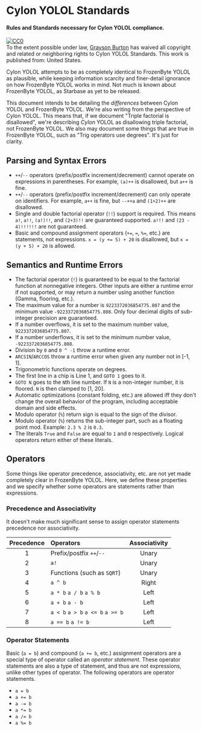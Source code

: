 # Cylon YOLOL Standards
#### Rules and Standards necessary for Cylon YOLOL compliance.

<p xmlns:dct="http://purl.org/dc/terms/" xmlns:vcard="http://www.w3.org/2001/vcard-rdf/3.0#">
  <a rel="license"
     href="http://creativecommons.org/publicdomain/zero/1.0/">
    <img src="http://i.creativecommons.org/p/zero/1.0/88x31.png" style="border-style: none;" alt="CC0" />
  </a>
  <br />
  To the extent possible under law,
  <a rel="dct:publisher"
     href="https://github.com/ocornoc">
    <span property="dct:title">Grayson Burton</span></a>
  has waived all copyright and related or neighboring rights to
  <span property="dct:title">Cylon YOLOL Standards</span>.
This work is published from:
<span property="vcard:Country" datatype="dct:ISO3166"
      content="US" about="https://github.com/ocornoc">
  United States</span>.
</p>

Cylon YOLOL attempts to be as completely identical to FrozenByte YOLOL as plausible, while keeping information scarcity and finer-detail ignorance on how FrozenByte YOLOL works in mind.
Not much is known about FrozenByte YOLOL, as Starbase as yet to be released.

This document intends to be detailing the _differences_ between Cylon YOLOL and FrozenByte YOLOL. We're also writing from the perspective of Cylon YOLOL.
This means that, if we document "Triple factorial is disallowed", we're describing _Cylon_ YOLOL as disallowing triple factorial, not FrozenByte YOLOL.
We also may document some things that are true in FrozenByte YOLOL, such as "Trig operators use degrees". It's just for clarity.

## Parsing and Syntax Errors

 * `++`/`--` operators (prefix/postfix increment/decrement) cannot operate on expressions in parentheses. For example, `(a)++` is disallowed, but `a++` is fine.
 * `++`/`--` operators (prefix/postfix increment/decrement) can only operate on identifiers. For example, `a++` is fine, but `--++a` and `(1+2)++` are disallowed.
 * Single and double factorial operator (`!!`) support is required. This means `a!`, `a!!`, `(a!)!!`, and `(2+3)!!` are guaranteed supported. `a!!!` and `(23 - 4)!!!!!!` are not guaranteed.
 * Basic and compound assignment operators (`+=`, `=`, `%=`, etc.) are statements, not expressions. `x = (y += 5) + 20` is disallowed, but `x = (y + 5) + 20` is allowed.

## Semantics and Runtime Errors

 * The factorial operator (`!`) is guaranteed to be equal to the factorial function at nonnegative integers. Other inputs are either a runtime error if not supported, or may return a number using another function (Gamma, flooring, etc.).
 * The maximum value for a number is `9223372036854775.807` and the minimum value `-9223372036854775.808`. Only four decimal digits of sub-integer precision are guaranteed.
 * If a number overflows, it is set to the maximum number value, `9223372036854775.807`.
 * If a number underflows, it is set to the minimum number value, `-9223372036854775.808`.
 * Division by `0` and `0 ^ -1` throw a runtime error.
 * `ARCSIN`/`ARCCOS` throw a runtime error when given any number not in [-1, 1].
 * Trigonometric functions operate on degrees.
 * The first line in a chip is Line 1, and `GOTO 1` goes to it.
 * `GOTO N` goes to the `N`th line number. If `N` is a non-integer number, it is floored. `N` is then clamped to [1, 20].
 * Automatic optimizations (constant folding, etc.) are allowed iff they don't change the overall behavior of the program, including acceptable domain and side effects.
 * Modulo operator (`%`) return sign is equal to the sign of the divisor.
 * Modulo operator (`%`) returns the sub-integer part, such as a floating point mod. Example: `2.3 % 2` is `0.3`.
 * The literals `True` and `False` are equal to `1` and `0` respectively. Logical operators return either of these literals.

## Operators

Some things like operator precedence, associativity, etc. are not yet made completely clear in FrozenByte YOLOL. Here, we define these properties and we specify whether some operators are statements rather than expressions.

### Precedence and Associativity

It doesn't make much significant sense to assign operator statements precedence nor associativity.

| Precedence | Operators                  | Associativity |
|:----------:|:---------------------------|:-------------:|
| 1          | Prefix/postfix `++`/`--`   | Unary         |
| 2          | `a!`                       | Unary         |
| 3          | Functions (such as `SQRT`) | Unary         |
| 4          | `a ^ b`                    | Right         |
| 5          | `a * b` `a / b` `a % b`    | Left          |
| 6          | `a + b` `a - b`            | Left          |
| 7          | `a < b` `a > b` `a <= b` `a >= b`| Left    |
| 8          | `a == b` `a != b`          | Left          |

### Operator Statements

Basic (`a = b`) and compound (`a += b`, etc.) assignment operators are a special type of operator called an _operator statement_. These operator statements are also a type of statement, and thus are not expressions, unlike other types of operator. The following operators are operator statements.
 * `a = b`
 * `a += b`
 * `a -= b`
 * `a *= b`
 * `a /= b`
 * `a %= b`
